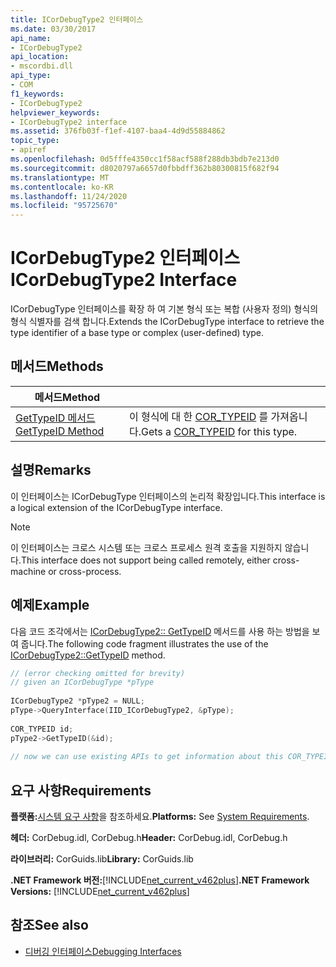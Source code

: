 ```yaml
---
title: ICorDebugType2 인터페이스
ms.date: 03/30/2017
api_name:
- ICorDebugType2
api_location:
- mscordbi.dll
api_type:
- COM
f1_keywords:
- ICorDebugType2
helpviewer_keywords:
- ICorDebugType2 interface
ms.assetid: 376fb03f-f1ef-4107-baa4-4d9d55884862
topic_type:
- apiref
ms.openlocfilehash: 0d5fffe4350cc1f58acf588f288db3bdb7e213d0
ms.sourcegitcommit: d8020797a6657d0fbbdff362b80300815f682f94
ms.translationtype: MT
ms.contentlocale: ko-KR
ms.lasthandoff: 11/24/2020
ms.locfileid: "95725670"
---
```

# <a name="icordebugtype2-interface"></a><span data-ttu-id="ccbc8-102">ICorDebugType2 인터페이스</span><span class="sxs-lookup"><span data-stu-id="ccbc8-102">ICorDebugType2 Interface</span></span>

<span data-ttu-id="ccbc8-103">ICorDebugType 인터페이스를 확장 하 여 기본 형식 또는 복합 (사용자 정의) 형식의 형식 식별자를 검색 합니다.</span><span class="sxs-lookup"><span data-stu-id="ccbc8-103">Extends the ICorDebugType interface to retrieve the type identifier  of a base type or complex (user-defined) type.</span></span>  
  
## <a name="methods"></a><span data-ttu-id="ccbc8-104">메서드</span><span class="sxs-lookup"><span data-stu-id="ccbc8-104">Methods</span></span>  
  
|<span data-ttu-id="ccbc8-105">메서드</span><span class="sxs-lookup"><span data-stu-id="ccbc8-105">Method</span></span>||  
|------------|-|  
|[<span data-ttu-id="ccbc8-106">GetTypeID 메서드</span><span class="sxs-lookup"><span data-stu-id="ccbc8-106">GetTypeID Method</span></span>](icordebugtype2-gettypeid-method.md)|<span data-ttu-id="ccbc8-107">이 형식에 대 한 [COR_TYPEID](cor-typeid-structure.md) 를 가져옵니다.</span><span class="sxs-lookup"><span data-stu-id="ccbc8-107">Gets a [COR_TYPEID](cor-typeid-structure.md) for this type.</span></span>|  
  
## <a name="remarks"></a><span data-ttu-id="ccbc8-108">설명</span><span class="sxs-lookup"><span data-stu-id="ccbc8-108">Remarks</span></span>  

 <span data-ttu-id="ccbc8-109">이 인터페이스는 ICorDebugType 인터페이스의 논리적 확장입니다.</span><span class="sxs-lookup"><span data-stu-id="ccbc8-109">This interface is a logical extension of the ICorDebugType interface.</span></span>  
  
> [!NOTE]
> <span data-ttu-id="ccbc8-110">이 인터페이스는 크로스 시스템 또는 크로스 프로세스 원격 호출을 지원하지 않습니다.</span><span class="sxs-lookup"><span data-stu-id="ccbc8-110">This interface does not support being called remotely, either cross-machine or cross-process.</span></span>  
  
## <a name="example"></a><span data-ttu-id="ccbc8-111">예제</span><span class="sxs-lookup"><span data-stu-id="ccbc8-111">Example</span></span>  

 <span data-ttu-id="ccbc8-112">다음 코드 조각에서는 [ICorDebugType2:: GetTypeID](icordebugtype2-gettypeid-method.md) 메서드를 사용 하는 방법을 보여 줍니다.</span><span class="sxs-lookup"><span data-stu-id="ccbc8-112">The following code fragment illustrates the use of the [ICorDebugType2::GetTypeID](icordebugtype2-gettypeid-method.md) method.</span></span>  
  
```cpp  
// (error checking omitted for brevity)  
// given an ICorDebugType *pType  
  
ICorDebugType2 *pType2 = NULL;  
pType->QueryInterface(IID_ICorDebugType2, &pType);  
  
COR_TYPEID id;  
pType2->GetTypeID(&id);  
  
// now we can use existing APIs to get information about this COR_TYPEID  
```  
  
## <a name="requirements"></a><span data-ttu-id="ccbc8-113">요구 사항</span><span class="sxs-lookup"><span data-stu-id="ccbc8-113">Requirements</span></span>  

 <span data-ttu-id="ccbc8-114">**플랫폼:**[시스템 요구 사항](../../get-started/system-requirements.md)을 참조하세요.</span><span class="sxs-lookup"><span data-stu-id="ccbc8-114">**Platforms:** See [System Requirements](../../get-started/system-requirements.md).</span></span>  
  
 <span data-ttu-id="ccbc8-115">**헤더:** CorDebug.idl, CorDebug.h</span><span class="sxs-lookup"><span data-stu-id="ccbc8-115">**Header:** CorDebug.idl, CorDebug.h</span></span>  
  
 <span data-ttu-id="ccbc8-116">**라이브러리:** CorGuids.lib</span><span class="sxs-lookup"><span data-stu-id="ccbc8-116">**Library:** CorGuids.lib</span></span>  
  
 <span data-ttu-id="ccbc8-117">**.NET Framework 버전:**[!INCLUDE[net_current_v462plus](../../../../includes/net-current-v462plus-md.md)]</span><span class="sxs-lookup"><span data-stu-id="ccbc8-117">**.NET Framework Versions:** [!INCLUDE[net_current_v462plus](../../../../includes/net-current-v462plus-md.md)]</span></span>  
  
## <a name="see-also"></a><span data-ttu-id="ccbc8-118">참조</span><span class="sxs-lookup"><span data-stu-id="ccbc8-118">See also</span></span>

- [<span data-ttu-id="ccbc8-119">디버깅 인터페이스</span><span class="sxs-lookup"><span data-stu-id="ccbc8-119">Debugging Interfaces</span></span>](debugging-interfaces.md)
